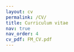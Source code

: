 ```yaml
---
layout: cv
permalink: /CV/
title: Curriculum vitae
nav: true
nav_order: 4
cv_pdf: FM_CV.pdf
---
```

